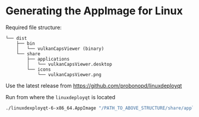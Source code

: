 # Generating the AppImage for Linux

Required file structure:

```
└── dist
    ├── bin
    │   └── vulkanCapsViewer (binary)
    └── share
        ├── applications
        │   └── vulkanCapsViewer.desktop
        └── icons
            └── vulkanCapsViewer.png
```

Use the latest release from https://github.com/probonopd/linuxdeployqt

Run from where the ```linuxdeployqt``` is located

```bash
./linuxdexployqt-6-x86_64.AppImage "/PATH_TO_ABOVE_STRUCTURE/share/applications/vulkanCapsViewer.desktop" -qmake="PATH_TO_QMAKE_BINARY" -appimage
```

